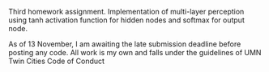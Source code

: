 Third homework assignment. Implementation of multi-layer perception using tanh activation function for hidden nodes and softmax for output node.

As of 13 November, I am awaiting the late submission deadline before posting any code. All work is my own and falls under the guidelines of UMN Twin Cities Code of Conduct
